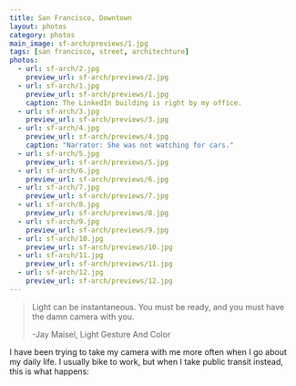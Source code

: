 ```yaml
---
title: San Francisco, Downtown
layout: photos
category: photos
main_image: sf-arch/previews/1.jpg
tags: [san francisco, street, architechture]
photos:
  - url: sf-arch/2.jpg
    preview_url: sf-arch/previews/2.jpg
  - url: sf-arch/1.jpg
    preview_url: sf-arch/previews/1.jpg
    caption: The LinkedIn building is right by my office.
  - url: sf-arch/3.jpg
    preview_url: sf-arch/previews/3.jpg
  - url: sf-arch/4.jpg
    preview_url: sf-arch/previews/4.jpg
    caption: "Narrator: She was not watching for cars."
  - url: sf-arch/5.jpg
    preview_url: sf-arch/previews/5.jpg
  - url: sf-arch/6.jpg
    preview_url: sf-arch/previews/6.jpg
  - url: sf-arch/7.jpg
    preview_url: sf-arch/previews/7.jpg
  - url: sf-arch/8.jpg
    preview_url: sf-arch/previews/8.jpg
  - url: sf-arch/9.jpg
    preview_url: sf-arch/previews/9.jpg
  - url: sf-arch/10.jpg
    preview_url: sf-arch/previews/10.jpg
  - url: sf-arch/11.jpg
    preview_url: sf-arch/previews/11.jpg
  - url: sf-arch/12.jpg
    preview_url: sf-arch/previews/12.jpg
---
```


>Light can be instantaneous. You must be ready, and you must have the damn camera with you.
>
> -Jay Maisel, Light Gesture And Color

I have been trying to take my camera with me more often when I go about my daily life. I usually bike to work, but when I take public transit instead, this is what happens: